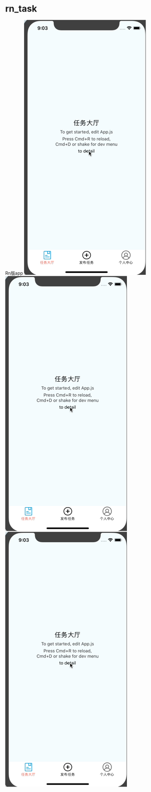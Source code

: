 # rn_task
Rn版app
![image](https://github.com/yogu2017/rn_task/blob/master/%E5%B1%8F%E5%B9%95%E5%BF%AB%E7%85%A7%202020-04-24%20%E4%B8%8B%E5%8D%889.55.32.png)
![image](https://github.com/yogu2017/rn_task/blob/master/%E5%B1%8F%E5%B9%95%E5%BF%AB%E7%85%A7%202020-04-24%20%E4%B8%8B%E5%8D%889.55.32.png)
![image](https://github.com/yogu2017/rn_task/blob/master/%E5%B1%8F%E5%B9%95%E5%BF%AB%E7%85%A7%202020-04-24%20%E4%B8%8B%E5%8D%889.55.32.png)
